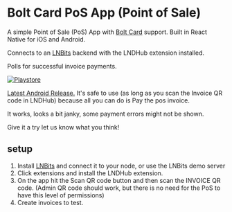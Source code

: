 # Bolt Card PoS App (Point of Sale)

A simple Point of Sale (PoS) App with [Bolt Card](https://boltcard.org) support. Built in React Native for iOS and Android.

Connects to an [LNBits](https://lnbits.com/) backend with the LNDHub extension installed.

Polls for successful invoice payments.

[![Playstore](https://bluewallet.io/uploads/play-store-badge-blue.svg)](https://play.google.com/store/apps/details?id=org.boltcard.boltcardpos)


[Latest Android Release.](https://github.com/boltcard/bolt-card-pos/releases) It's safe to use (as long as you scan the Invoice QR code in LNDHub) because all you can do is Pay the pos invoice.

It works, looks a bit janky, some payment errors might not be shown.

Give it a try let us know what you think!


## setup
1. Install [LNBits](https://lnbits.com/) and connect it to your node, or use the LNBits demo server
2. Click extensions and install the LNDHub extension.
3. On the app hit the Scan QR code button and then scan the INVOICE QR code. (Admin QR code should work, but there is no need for the PoS to have this level of permissions)
4. Create invoices to test.

